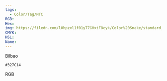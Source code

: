 ```yaml
---
tags:
  - Color/Tag/NTC
RGB:
Hex:
img: https://filedn.com/l0hpzxl1f01yT7GHxtF8cyk/Color%20Snake/standard_csv_to_svg/327C14.svg
CMYK:
HSL:
Name:
---
```

Bilbao
```palette
#327C14
```
RGB
